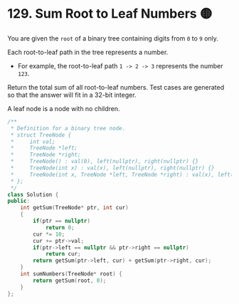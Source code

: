 # 129. Sum Root to Leaf Numbers 🟡

You are given the `root` of a binary tree containing digits from `0` to `9` only.

Each root-to-leaf path in the tree represents a number.

- For example, the root-to-leaf path `1 -> 2 -> 3` represents the number `123`.

Return the total sum of all root-to-leaf numbers. Test cases are generated so that the answer will fit in a 32-bit integer.

A leaf node is a node with no children.

```cpp
/**
 * Definition for a binary tree node.
 * struct TreeNode {
 *     int val;
 *     TreeNode *left;
 *     TreeNode *right;
 *     TreeNode() : val(0), left(nullptr), right(nullptr) {}
 *     TreeNode(int x) : val(x), left(nullptr), right(nullptr) {}
 *     TreeNode(int x, TreeNode *left, TreeNode *right) : val(x), left(left), right(right) {}
 * };
 */
class Solution {
public:
    int getSum(TreeNode* ptr, int cur)
    {
        if(ptr == nullptr)
            return 0;
        cur *= 10;
        cur += ptr->val;
        if(ptr->left == nullptr && ptr->right == nullptr)
            return cur;
        return getSum(ptr->left, cur) + getSum(ptr->right, cur);
    }
    int sumNumbers(TreeNode* root) {
        return getSum(root, 0);
    }
};
```